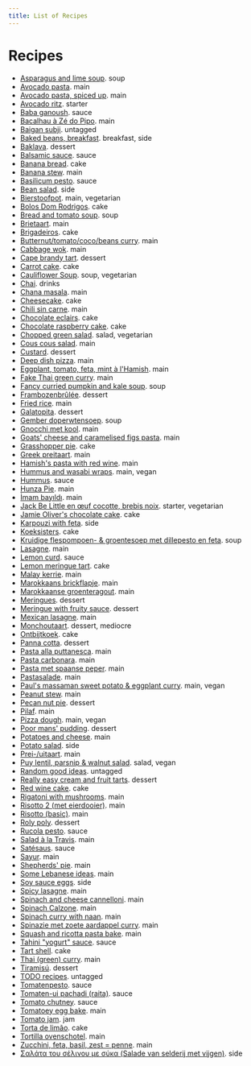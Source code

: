 ```yaml
---
title: List of Recipes
---
```


# Recipes

* [Asparagus and lime soup](/recipes/asparagus-lime-soup.html). soup
* [Avocado pasta](/recipes/avocado-pasta.html). main
* [Avocado pasta, spiced up](/recipes/avo-pasta-v2.html). main
* [Avocado ritz](/recipes/avocado-ritz.html). starter
* [Baba ganoush](/recipes/baba-ganoush.html). sauce
* [Bacalhau à Zé do Pipo](/recipes/bacalhau-a-ze-do-pipo.html). main
* [Baigan subji](/recipes/baigan-subji.html). untagged
* [Baked beans, breakfast](/recipes/breakfast-baked-beans.html). breakfast, side
* [Baklava](/recipes/baklava.html). dessert
* [Balsamic sauce](/recipes/balsamic-sauce.html). sauce
* [Banana bread](/recipes/banana-bread.html). cake
* [Banana stew](/recipes/banana-stew.html). main
* [Basilicum pesto](/recipes/basilicum-pesto.html). sauce
* [Bean salad](/recipes/bean-salad.html). side
* [Bierstoofpot](/recipes/bierstoofpot.html). main, vegetarian
* [Bolos Dom Rodrigos](/recipes/bolos-dom-rodrigos.html). cake
* [Bread and tomato soup](/recipes/bread-tomato-soup.html). soup
* [Brietaart](/recipes/brietaart.html). main
* [Brigadeiros](/recipes/brigadeiros.html). cake
* [Butternut/tomato/coco/beans curry](/recipes/pumpkin-belotti-curry.html). main
* [Cabbage wok](/recipes/cabbage-wok.html). main
* [Cape brandy tart](/recipes/cape-brandy-tart.html). dessert
* [Carrot cake](/recipes/carrot-cake.html). cake
* [Cauliflower Soup](/recipes/cauliflower-soup.html). soup, vegetarian
* [Chai](/recipes/chai.html). drinks
* [Chana masala](/recipes/chana-masala.html). main
* [Cheesecake](/recipes/cheesecake.html). cake
* [Chili sin carne](/recipes/chili-sin-carne.html). main
* [Chocolate eclairs](/recipes/chocolate-eclairs.html). cake
* [Chocolate raspberry cake](/recipes/chocolate-raspberry-cake.html). cake
* [Chopped green salad](/recipes/chopped-green-salad.html). salad, vegetarian
* [Cous cous salad](/recipes/cous-cous-salad.html). main
* [Custard](/recipes/custard.html). dessert
* [Deep dish pizza](/recipes/deep-dish-pizza.html). main
* [Eggplant, tomato, feta, mint à l'Hamish](/recipes/eggplant-hamish.html). main
* [Fake Thai green curry](/recipes/our-green-curry.html). main
* [Fancy curried pumpkin and kale soup](/recipes/fancy-pumpkin-soup.html). soup
* [Frambozenbrûlée](/recipes/frambozen-brulee.html). dessert
* [Fried rice](/recipes/fried-rice.html). main
* [Galatopita](/recipes/galatopita.html). dessert
* [Gember doperwtensoep](/recipes/gember-doperwtensoep.html). soup
* [Gnocchi met kool](/recipes/gnocchi-met-kool.html). main
* [Goats' cheese and caramelised figs pasta](/recipes/goats-cheese-caramelised-figs.html). main
* [Grasshopper pie](/recipes/grasshopper-pie.html). cake
* [Greek preitaart](/recipes/greek-preitaart.html). main
* [Hamish's pasta with red wine](/recipes/hamish-pasta-red-wine.html). main
* [Hummus and wasabi wraps](/recipes/hummus-and-wasabi-wraps.html). main, vegan
* [Hummus](/recipes/hummus.html). sauce
* [Hunza Pie](/recipes/hunza-pie.html). main
* [İmam bayıldı](/recipes/imam-bayildi.html). main
* [Jack Be Little en œuf cocotte, brebis noix](/recipes/jack-be-little.html). starter, vegetarian
* [Jamie Oliver's chocolate cake](/recipes/jamie-chocolate-cake.html). cake
* [Karpouzi with feta](/recipes/karpouzi-with-feta.html). side
* [Koeksisters](/recipes/koeksisters.html). cake
* [Kruidige flespompoen- & groentesoep met dillepesto en feta](/recipes/kruidige-groentesoep.html). soup
* [Lasagne](/recipes/lasagne.html). main
* [Lemon curd](/recipes/lemon-curd.html). sauce
* [Lemon meringue tart](/recipes/lemon-meringue-tart.html). cake
* [Malay kerrie](/recipes/malay-kerrie.html). main
* [Marokkaans brickflapje](/recipes/marokkaans-brickflapje.html). main
* [Marokkaanse groenteragout](/recipes/marokkaanse-groenteragout.html). main
* [Meringues](/recipes/meringues.html). dessert
* [Meringue with fruity sauce](/recipes/meringue-with-fruity-sauce.html). dessert
* [Mexican lasagne](/recipes/mexican-lasagne.html). main
* [Monchoutaart](/recipes/monchoutaart.html). dessert, mediocre
* [Ontbijtkoek](/recipes/ontbijtkoek.html). cake
* [Panna cotta](/recipes/panna-cotta.html). dessert
* [Pasta alla puttanesca](/recipes/pasta-alla-puttanesca.html). main
* [Pasta carbonara](/recipes/carbonara.html). main
* [Pasta met spaanse peper](/recipes/pasta-met-spaanse-peper.html). main
* [Pastasalade](/recipes/pastasalade.html). main
* [Paul's massaman sweet potato & eggplant curry](/recipes/paul-massaman.html). main, vegan
* [Peanut stew](/recipes/peanut-stew.html). main
* [Pecan nut pie](/recipes/pecan-nut-pie.html). dessert
* [Pilaf](/recipes/pilaf.html). main
* [Pizza dough](/recipes/frenchguycooking-pizzadough.html). main, vegan
* [Poor mans' pudding](/recipes/poor-mans-pudding.html). dessert
* [Potatoes and cheese](/recipes/potatoes-and-cheese.html). main
* [Potato salad](/recipes/potato-salad.html). side
* [Prei-/uitaart](/recipes/preitaart.html). main
* [Puy lentil, parsnip & walnut salad](/recipes/puy-lentil-salad.html). salad, vegan
* [Random good ideas](/recipes/random-good-ideas.html). untagged
* [Really easy cream and fruit tarts](/recipes/really-easy-cream-and-fruit-tarts.html). dessert
* [Red wine cake](/recipes/red-wine-cake.html). cake
* [Rigatoni with mushrooms](/recipes/rigatoni-with-mushrooms.html). main
* [Risotto 2 (met eierdooier)](/recipes/risotto-2-eierdooier.html). main
* [Risotto (basic)](/recipes/risotto-basic.html). main
* [Roly poly](/recipes/roly-poly.html). dessert
* [Rucola pesto](/recipes/rucola-pesto.html). sauce
* [Salad à la Travis](/recipes/travis-salad.html). main
* [Satésaus](/recipes/satesaus.html). sauce
* [Sayur](/recipes/sayur.html). main
* [Shepherds' pie](/recipes/shepherds-pie.html). main
* [Some Lebanese ideas](/recipes/some-lebanese-ideas.html). main
* [Soy sauce eggs](/recipes/soy-eggs.html). side
* [Spicy lasagne](/recipes/spicy-lasagne.html). main
* [Spinach and cheese cannelloni](/recipes/spinach-and-cheese-cannelloni.html). main
* [Spinach Calzone](/recipes/spinach-calzone.html). main
* [Spinach curry with naan](/recipes/spinach-curry-with-naan.html). main
* [Spinazie met zoete aardappel curry](/recipes/spinazie-met-zoete-aardappel-curry.html). main
* [Squash and ricotta pasta bake](/recipes/squash-and-ricotta-pasta-bake.html). main
* [Tahini "yogurt" sauce](/recipes/tahini-sauce.html). sauce
* [Tart shell](/recipes/tart-shell.html). cake
* [Thai (green) curry](/recipes/thai-curry-a-la-ruby.html). main
* [Tiramisú](/recipes/tiramisu.html). dessert
* [TODO recipes](/recipes/todo-recipes.html). untagged
* [Tomatenpesto](/recipes/tomatenpesto.html). sauce
* [Tomaten-ui pachadi (raita)](/recipes/tomaten-ui-pachadi-raita.html). sauce
* [Tomato chutney](/recipes/tomato-chutney.html). sauce
* [Tomatoey egg bake](/recipes/tomatoey-egg-bake.html). main
* [Tomato jam](/recipes/tomato-jam.html). jam
* [Torta de limão](/recipes/torta-de-limao.html). cake
* [Tortilla ovenschotel](/recipes/tortilla-ovenschotel.html). main
* [Zucchini, feta, basil, zest = penne](/recipes/zucchini-soup-pasta.html). main
* [Σαλάτα του σέλινου με σύκα (Salade van selderij met vijgen)](/recipes/greek-salata-celery-figs.html). side
